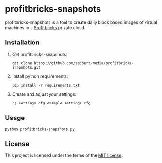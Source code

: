 # profitbricks-snapshots

profitbricks-snapshots is a tool to create daily block based images of virtual machines in a [Profitbricks](https://www.profitbricks.com/) private cloud.

## Installation

1. Get profitbricks-snapshots:

    ``git clone https://github.com/seibert-media/profitbricks-snapshots.git``

1. Install python requirements:

    ``pip install -r requirements.txt``

1. Create and adjust your settings:

    ``cp settings.cfg.example settings.cfg`` 

## Usage

	python profitbricks-snapshots.py 

## License

This project is licensed under the terms of the [MIT license](LICENSE.md).
